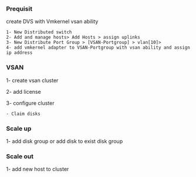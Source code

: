 ### Prequisit
create DVS with Vmkernel vsan ability
```
1- New Distributed switch
2- Add and manage hosts> Add Hosts > assign uplinks
3- New Distribute Port Group > [VSAN-Portgroup] > vlan[10]>
4- add vmkernel adapter to VSAN-Portgroup with vsan ability and assign ip address

````

### VSAN
  1- create vsan cluster

  2- add license

  3- configure cluster
  
    - Claim disks

### Scale up 
1- add disk group or add disk to exist disk group

### Scale out
1- add new host to cluster



